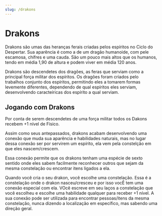 ```yaml
---
slug: /drakons
---
```


# Drakons
Drakons são umas das heranças ferais criadas pelos espíritos no Ciclo do Despertar. Sua aparência é como a de um dragão humanoide, com pele escamosa, chifres e uma cauda. São um pouco mais altos que os humanos, tendo em média 1,90 de altura e podem viver em média 120 anos.

Drakons são descendetes dos dragões, as feras que serviam como a principal força militar dos espíritos. Os dragões foram criados pelo trabalhos conjunto dos espíritos, permitindo eles a tomarem formas levemente diferentes, dependendo de qual espíritos eles serviam, desenvolvendo caracteíricas dos espírito a qual serviam.

## Jogando com Drakons
Por conta de serem descendetes de uma força militar todos os Dakons recebem +1 nível de Físico.

Assim como seus antepassados, drakons acabam desenvolvendo uma conexão que muda sua aparência e habilidades naturais, mas no lugar dessa conexão ser por servirem um espírito, ela vem pela constelção em que eles nascem/crescem.

Essa conexão permite que os drakons tenham uma espécie de sexto sentido onde eles sabem facilmente reconhecer outros que sejam da mesma constelação ou encontrar itens ligados a ela.

Quando você cria o seu drakon, você escolhe uma constelação. Essa é a constelação onde o drakon nasceu/cresceu e por isso vocÊ tem uma conexão especial com ela. VOcê escreve em seu laços a constelação que você escolheu e escolhe uma habilidade qualquer para receber +1 nível. A sua conexão pode ser utilizada para encontrar pessoas/itens da mesma constelação, nunca dizendo a localização em específico, mas sabendo uma direção geral.
